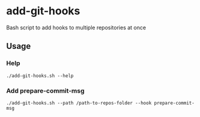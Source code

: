 # add-git-hooks

Bash script to add hooks to multiple repositories at once

## Usage
### Help
```
./add-git-hooks.sh --help
```

### Add prepare-commit-msg
```
./add-git-hooks.sh --path /path-to-repos-folder --hook prepare-commit-msg
```

